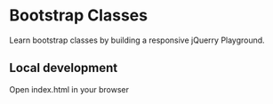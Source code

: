 # Bootstrap Classes
Learn bootstrap classes by building a responsive jQuerry Playground.

## Local development
Open index.html in your browser
